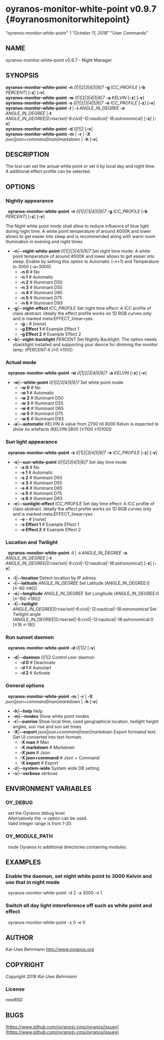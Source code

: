 # oyranos\-monitor\-white\-point v0.9.7 {#oyranosmonitorwhitepoint}
*"oyranos\-monitor\-white\-point"* *1* *"October 11, 2018"* "User Commands"
## NAME
oyranos\-monitor\-white\-point v0.9.7 \- Night Manager
## SYNOPSIS
**oyranos\-monitor\-white\-point** <strong>\-n</strong> *0|1|2|3|4|5|6|7* <strong>\-g</strong> *ICC\_PROFILE* [<strong>\-b</strong> *PERCENT*] [<strong>\-z</strong>] [<strong>\-v</strong>]
<br />
**oyranos\-monitor\-white\-point** <strong>\-w</strong> *0|1|2|3|4|5|6|7* <strong>\-a</strong> *KELVIN* [<strong>\-z</strong>] [<strong>\-v</strong>]
<br />
**oyranos\-monitor\-white\-point** <strong>\-s</strong> *0|1|2|3|4|5|6|7* <strong>\-e</strong> *ICC\_PROFILE* [<strong>\-z</strong>] [<strong>\-v</strong>]
<br />
**oyranos\-monitor\-white\-point** <strong>\-l</strong> | <strong>\-i</strong> *ANGLE\_IN\_DEGREE* <strong>\-o</strong> *ANGLE\_IN\_DEGREE* [<strong>\-t</strong> *ANGLE\_IN\_DEGREE|0:rise/set|\-6:civil|\-12:nautical|\-18:astronomical*] [<strong>\-z</strong>] [<strong>\-v</strong>]
<br />
**oyranos\-monitor\-white\-point** <strong>\-d</strong> *0|1|2* [<strong>\-v</strong>]
<br />
**oyranos\-monitor\-white\-point** <strong>\-m</strong> | <strong>\-r</strong> | <strong>\-X</strong> *json|json+command|man|markdown* | <strong>\-h</strong> [<strong>\-v</strong>]
## DESCRIPTION
The tool can set the actual white point or set it by local day and night time. A additional effect profile can be selected.
## OPTIONS
### Nightly appearance
&nbsp;&nbsp;**oyranos\-monitor\-white\-point** <strong>\-n</strong> *0|1|2|3|4|5|6|7* <strong>\-g</strong> *ICC\_PROFILE* [<strong>\-b</strong> *PERCENT*] [<strong>\-z</strong>] [<strong>\-v</strong>]

The Night white point mode shall allow to reduce influence of blue light during night time. A white point temperature of around 4000K and lower allows to get easier into sleep and is recommended along with warm room illumination in evening and night times.

* <strong>\-n</strong>|<strong>\-\-night\-white\-point</strong> *0|1|2|3|4|5|6|7*	Set night time mode: A white point temperature of around 4000K and lower allows to get easier into sleep. Enable by setting this option to Automatic (\-n=1) and Temperature to 3000 (\-a=3000).
   * <strong>\-n 0</strong>		# No
   * <strong>\-n 1</strong>		# Automatic
   * <strong>\-n 2</strong>		# Illuminant D50
   * <strong>\-n 3</strong>		# Illuminant D55
   * <strong>\-n 4</strong>		# Illuminant D65
   * <strong>\-n 5</strong>		# Illuminant D75
   * <strong>\-n 6</strong>		# Illuminant D93
* <strong>\-g</strong>|<strong>\-\-night\-effect</strong> *ICC\_PROFILE*	Set night time effect: A ICC profile of class abstract. Ideally the effect profile works on 1D RGB curves only and is marked meta:EFFECT\_linear=yes .
   * <strong>\-g \-</strong>		# [none]
   * <strong>\-g Effect 1</strong>		# Example Effect 1
   * <strong>\-g Effect 2</strong>		# Example Effect 2
* <strong>\-b</strong>|<strong>\-\-night\-backlight</strong> *PERCENT*	Set Nightly Backlight: The option needs xbacklight installed and supporting your device for dimming the monitor lamp. (PERCENT:4 [≥0 ≤100])

### Actual mode
&nbsp;&nbsp;**oyranos\-monitor\-white\-point** <strong>\-w</strong> *0|1|2|3|4|5|6|7* <strong>\-a</strong> *KELVIN* [<strong>\-z</strong>] [<strong>\-v</strong>]

* <strong>\-w</strong>|<strong>\-\-white\-point</strong> *0|1|2|3|4|5|6|7*	Set white point mode
   * <strong>\-w 0</strong>		# No
   * <strong>\-w 1</strong>		# Automatic
   * <strong>\-w 2</strong>		# Illuminant D50
   * <strong>\-w 3</strong>		# Illuminant D55
   * <strong>\-w 4</strong>		# Illuminant D65
   * <strong>\-w 5</strong>		# Illuminant D75
   * <strong>\-w 6</strong>		# Illuminant D93
* <strong>\-a</strong>|<strong>\-\-automatic</strong> *KELVIN*	A value from 2700 till 8000 Kelvin is expected to show no artefacts (KELVIN:2800 [≥1100 ≤10100])

### Sun light appearance
&nbsp;&nbsp;**oyranos\-monitor\-white\-point** <strong>\-s</strong> *0|1|2|3|4|5|6|7* <strong>\-e</strong> *ICC\_PROFILE* [<strong>\-z</strong>] [<strong>\-v</strong>]

* <strong>\-s</strong>|<strong>\-\-sun\-white\-point</strong> *0|1|2|3|4|5|6|7*	Set day time mode
   * <strong>\-s 0</strong>		# No
   * <strong>\-s 1</strong>		# Automatic
   * <strong>\-s 2</strong>		# Illuminant D50
   * <strong>\-s 3</strong>		# Illuminant D55
   * <strong>\-s 4</strong>		# Illuminant D65
   * <strong>\-s 5</strong>		# Illuminant D75
   * <strong>\-s 6</strong>		# Illuminant D93
* <strong>\-e</strong>|<strong>\-\-sunlight\-effect</strong> *ICC\_PROFILE*	Set day time effect: A ICC profile of class abstract. Ideally the effect profile works on 1D RGB curves only and is marked meta:EFFECT\_linear=yes .
   * <strong>\-e \-</strong>		# [none]
   * <strong>\-e Effect 1</strong>		# Example Effect 1
   * <strong>\-e Effect 2</strong>		# Example Effect 2

### Location and Twilight
&nbsp;&nbsp;**oyranos\-monitor\-white\-point** <strong>\-l</strong> | <strong>\-i</strong> *ANGLE\_IN\_DEGREE* <strong>\-o</strong> *ANGLE\_IN\_DEGREE* [<strong>\-t</strong> *ANGLE\_IN\_DEGREE|0:rise/set|\-6:civil|\-12:nautical|\-18:astronomical*] [<strong>\-z</strong>] [<strong>\-v</strong>]

* <strong>\-l</strong>|<strong>\-\-location</strong>	Detect location by IP adress
* <strong>\-i</strong>|<strong>\-\-latitude</strong> *ANGLE\_IN\_DEGREE*	Set Latitude (ANGLE\_IN\_DEGREE:0 [≥\-90 ≤90])
* <strong>\-o</strong>|<strong>\-\-longitude</strong> *ANGLE\_IN\_DEGREE*	Set Longitude (ANGLE\_IN\_DEGREE:0 [≥\-180 ≤180])
* <strong>\-t</strong>|<strong>\-\-twilight</strong> *ANGLE\_IN\_DEGREE|0:rise/set|\-6:civil|\-12:nautical|\-18:astronomical*	Set Twilight angle (ANGLE\_IN\_DEGREE|0:rise/set|\-6:civil|\-12:nautical|\-18:astronomical:0 [≥18 ≤\-18])

### Run sunset daemon
&nbsp;&nbsp;**oyranos\-monitor\-white\-point** <strong>\-d</strong> *0|1|2* [<strong>\-v</strong>]

* <strong>\-d</strong>|<strong>\-\-daemon</strong> *0|1|2*	Control user daemon
   * <strong>\-d 0</strong>		# Deactivate
   * <strong>\-d 1</strong>		# Autostart
   * <strong>\-d 2</strong>		# Activate

### General options
&nbsp;&nbsp;**oyranos\-monitor\-white\-point** <strong>\-m</strong> | <strong>\-r</strong> | <strong>\-X</strong> *json|json+command|man|markdown* | <strong>\-h</strong> [<strong>\-v</strong>]

* <strong>\-h</strong>|<strong>\-\-help</strong>	Help
* <strong>\-m</strong>|<strong>\-\-modes</strong>	Show white point modes
* <strong>\-r</strong>|<strong>\-\-sunrise</strong>	Show local time, used geographical location, twilight height angles, sun rise and sun set times
* <strong>\-X</strong>|<strong>\-\-export</strong> *json|json+command|man|markdown*	Export formated text: Get UI converted into text formats
   * <strong>\-X man</strong>		# Man
   * <strong>\-X markdown</strong>		# Markdown
   * <strong>\-X json</strong>		# Json
   * <strong>\-X json+command</strong>		# Json + Command
   * <strong>\-X export</strong>		# Export
* <strong>\-z</strong>|<strong>\-\-system\-wide</strong>	System wide DB setting
* <strong>\-v</strong>|<strong>\-\-verbose</strong>	verbose

## ENVIRONMENT VARIABLES
### OY\_DEBUG
&nbsp;&nbsp;set the Oyranos debug level.
  <br />
&nbsp;&nbsp;Alternatively the \-v option can be used.
  <br />
&nbsp;&nbsp;Valid integer range is from 1\-20.
### OY\_MODULE\_PATH
&nbsp;&nbsp;route Oyranos to additional directories containing modules.
## EXAMPLES
### Enable the daemon, set night white point to 3000 Kelvin and use that in night mode
&nbsp;&nbsp;oyranos\-monitor\-white\-point \-d 2 \-a 3000 \-n 1
### Switch all day light intereference off such as white point and effect
&nbsp;&nbsp;oyranos\-monitor\-white\-point \-s 0 \-e 0
## AUTHOR
Kai\-Uwe Behrmann http://www.oyranos.org
## COPYRIGHT
*Copyright 2018 Kai\-Uwe Behrmann*


### License
newBSD
## BUGS
[https://www.github.com/oyranos\-cms/oyranos/issues](https://www.github.com/oyranos\-cms/oyranos/issues)

